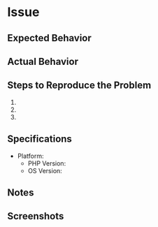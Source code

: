# Issue

## Expected Behavior

## Actual Behavior

## Steps to Reproduce the Problem

1.
1.
1.

## Specifications

- Platform:
  - PHP Version:
  - OS Version:

## Notes

## Screenshots
